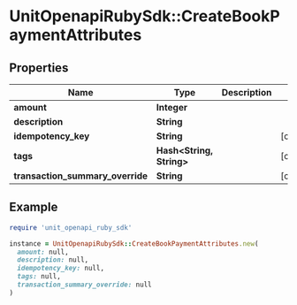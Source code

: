 # UnitOpenapiRubySdk::CreateBookPaymentAttributes

## Properties

| Name | Type | Description | Notes |
| ---- | ---- | ----------- | ----- |
| **amount** | **Integer** |  |  |
| **description** | **String** |  |  |
| **idempotency_key** | **String** |  | [optional] |
| **tags** | **Hash&lt;String, String&gt;** |  | [optional] |
| **transaction_summary_override** | **String** |  | [optional] |

## Example

```ruby
require 'unit_openapi_ruby_sdk'

instance = UnitOpenapiRubySdk::CreateBookPaymentAttributes.new(
  amount: null,
  description: null,
  idempotency_key: null,
  tags: null,
  transaction_summary_override: null
)
```

